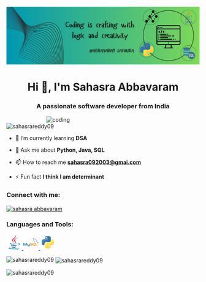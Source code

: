 ![logo](https://github.com/Sahasrareddy09/Sahasrareddy09/blob/main/Your%20paragraph%20text.jpg)
<h1 align="center">Hi 👋, I'm Sahasra Abbavaram</h1>
<h3 align="center">A passionate software developer from India</h3>

<img align="right" alt="coding" width="400" src="https://cdn.dribbble.com/users/1364029/screenshots/16093268/media/68e82a7fb4904614a9066d6b540c14b2.gif">

<p align="left"> <img src="https://komarev.com/ghpvc/?username=sahasrareddy09&label=Profile%20views&color=0e75b6&style=flat" alt="sahasrareddy09" /> </p>

- 🌱 I’m currently learning **DSA**

- 💬 Ask me about **Python, Java, SQL**

- 📫 How to reach me **sahasra092003@gmai.com**

- ⚡ Fun fact **I think I am determinant**

<h3 align="left">Connect with me:</h3>
<p align="left">
<a href="https://linkedin.com/in/sahasra abbavaram" target="blank"><img align="center" src="https://raw.githubusercontent.com/rahuldkjain/github-profile-readme-generator/master/src/images/icons/Social/linked-in-alt.svg" alt="sahasra abbavaram" height="30" width="40" /></a>
</p>

<h3 align="left">Languages and Tools:</h3>
<p align="left"> <a href="https://www.java.com" target="_blank" rel="noreferrer"> <img src="https://raw.githubusercontent.com/devicons/devicon/master/icons/java/java-original.svg" alt="java" width="40" height="40"/> </a> <a href="https://www.mysql.com/" target="_blank" rel="noreferrer"> <img src="https://raw.githubusercontent.com/devicons/devicon/master/icons/mysql/mysql-original-wordmark.svg" alt="mysql" width="40" height="40"/> </a> <a href="https://www.python.org" target="_blank" rel="noreferrer"> <img src="https://raw.githubusercontent.com/devicons/devicon/master/icons/python/python-original.svg" alt="python" width="40" height="40"/> </a> </p>

<p><img align="left" src="https://github-readme-stats.vercel.app/api/top-langs?username=sahasrareddy09&show_icons=true&locale=en&layout=compact" alt="sahasrareddy09" /></p>

<p>&nbsp;<img align="center" src="https://github-readme-stats.vercel.app/api?username=sahasrareddy09&show_icons=true&locale=en" alt="sahasrareddy09" /></p>

<p><img align="center" src="https://github-readme-streak-stats.herokuapp.com/?user=sahasrareddy09&" alt="sahasrareddy09" /></p>
